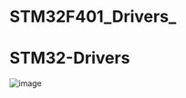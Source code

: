 # STM32F401_Drivers_
# STM32-Drivers

![image](https://github.com/mohamedashraf56/GP-ADAS-Using-Embedded-Linux/assets/110823285/3da55de1-fd99-4f72-9beb-df19b4cc1f90)

